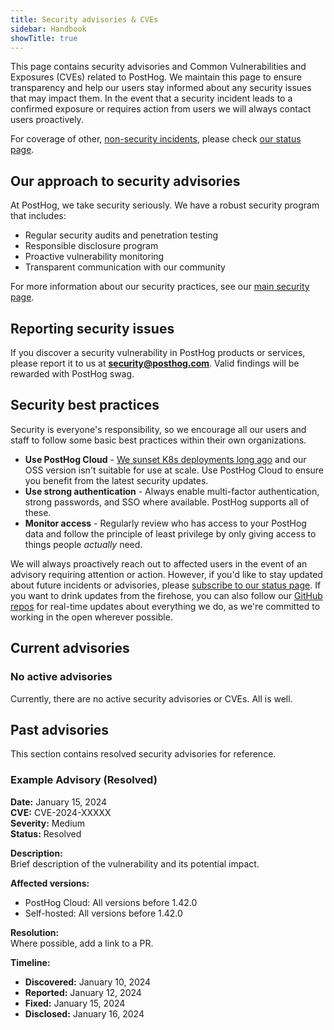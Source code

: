 ```yaml
---
title: Security advisories & CVEs
sidebar: Handbook
showTitle: true
---
```


This page contains security advisories and Common Vulnerabilities and Exposures (CVEs) related to PostHog. We maintain this page to ensure transparency and help our users stay informed about any security issues that may impact them. In the event that a security incident leads to a confirmed exposure or requires action from users we will always contact users proactively. 

For coverage of other, [non-security incidents](/handbook/engineering/incidents), please check [our status page](https://status.posthog.com/). 

## Our approach to security advisories

At PostHog, we take security seriously. We have a robust security program that includes:

- Regular security audits and penetration testing
- Responsible disclosure program
- Proactive vulnerability monitoring
- Transparent communication with our community

For more information about our security practices, see our [main security page](/handbook/company/security).

## Reporting security issues

If you discover a security vulnerability in PostHog products or services, please report it to us at **[security@posthog.com](mailto:security@posthog.com)**. Valid findings will be rewarded with PostHog swag.

## Security best practices

Security is everyone's responsibility, so we encourage all our users and staff to follow some basic best practices within their own organizations.

- **Use PostHog Cloud** - [We sunset K8s deployments long ago](/blog/sunsetting-helm-support-posthog) and our OSS version isn't suitable for use at scale. Use PostHog Cloud to ensure you benefit from the latest security updates.
- **Use strong authentication** - Always enable multi-factor authentication, strong passwords, and SSO where available. PostHog supports all of these. 
- **Monitor access** - Regularly review who has access to your PostHog data and follow the principle of least privilege by only giving access to things people _actually_ need. 

We will always proactively reach out to affected users in the event of an advisory requiring attention or action. However, if you'd like to stay updated about future incidents or advisories, please [subscribe to our status page](https://status.posthog.com/). If you want to drink updates from the firehose, you can also follow our [GitHub repos](https://github.com/PostHog/posthog) for real-time updates about everything we do, as we're committed to working in the open wherever possible. 

## Current advisories

### No active advisories

Currently, there are no active security advisories or CVEs. All is well. 

## Past advisories

This section contains resolved security advisories for reference.

### Example Advisory (Resolved)

**Date:** January 15, 2024  
**CVE:** CVE-2024-XXXXX  
**Severity:** Medium  
**Status:** Resolved  

**Description:**  
Brief description of the vulnerability and its potential impact.

**Affected versions:**  
- PostHog Cloud: All versions before 1.42.0
- Self-hosted: All versions before 1.42.0

**Resolution:**  
Where possible, add a link to a PR. 

**Timeline:**  
- **Discovered:** January 10, 2024
- **Reported:** January 12, 2024
- **Fixed:** January 15, 2024
- **Disclosed:** January 16, 2024




